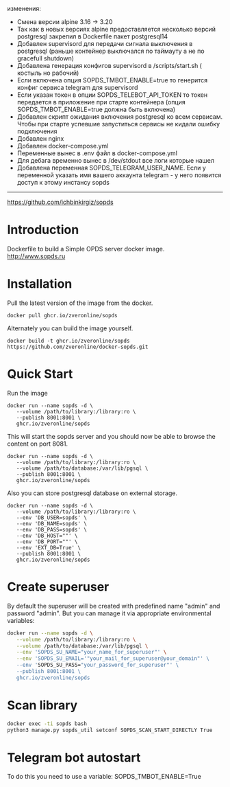 изменения:
- Смена версии alpine 3.16 -> 3.20
- Так как в новых версиях alpine предоставляется несколько версий postgresql закрепил в Dockerfile пакет postgresql14
- Добавлен supervisord для передачи сигнала выключения в postgresql (раньше контейнер выключался по таймауту а не по gracefull shutdown)
- Добавлена генерация конфигов supervisord в /scripts/start.sh ( костыль но рабочий)
- Если включена опция SOPDS_TMBOT_ENABLE=true то генерится конфиг сервиса telegram для supervisord
- Если указан токен в опции SOPDS_TELEBOT_API_TOKEN то токен передается в приложение при старте контейнера (опция SOPDS_TMBOT_ENABLE=true должна быть включена)
- Добавлен скрипт ожидания включения postgresql ко всем сервисам. Чтобы при старте успевшие запуститься сервисы не кидали ошибку подключения
- Добавлен nginx
- Добавлен docker-compose.yml
- Переменные вынес в .env файл в docker-compose.yml
- Для дебага временно вынес в /dev/stdout все логи которые нашел
- Добавлена переменная SOPDS_TELEGRAM_USER_NAME. Если у переменной указать имя вашего аккаунта telegram - у него появится доступ к этому инстансу sopds 
---------------------------------------------------------------
https://github.com/ichbinkirgiz/sopds


# Introduction

Dockerfile to build a Simple OPDS server docker image.
http://www.sopds.ru

# Installation

Pull the latest version of the image from the docker.

```
docker pull ghcr.io/zveronline/sopds
```

Alternately you can build the image yourself.

```
docker build -t ghcr.io/zveronline/sopds https://github.com/zveronline/docker-sopds.git
```

# Quick Start

Run the image

```
docker run --name sopds -d \
   --volume /path/to/library:/library:ro \
   --publish 8001:8001 \
   ghcr.io/zveronline/sopds
```

This will start the sopds server and you should now be able to browse the content on port 8081.

```
docker run --name sopds -d \
   --volume /path/to/library:/library:ro \
   --volume /path/to/database:/var/lib/pgsql \
   --publish 8001:8001 \
   ghcr.io/zveronline/sopds
```

Also you can store postgresql database on external storage.

```
docker run --name sopds -d \
   --volume /path/to/library:/library:ro \
   --env 'DB_USER=sopds' \
   --env 'DB_NAME=sopds' \
   --env 'DB_PASS=sopds' \
   --env 'DB_HOST=""' \
   --env 'DB_PORT=""' \
   --env 'EXT_DB=True' \
   --publish 8001:8001 \
   ghcr.io/zveronline/sopds
```


# Create superuser

By default the superuser will be created with predefined name "admin" and password "admin". But you can manage it via appropriate environmental variables:
```bash
docker run --name sopds -d \
   --volume /path/to/library:/library:ro \
   --volume /path/to/database:/var/lib/pgsql \
   --env 'SOPDS_SU_NAME="your_name_for_superuser"' \
   --env 'SOPDS_SU_EMAIL='"your_mail_for_superuser@your_domain"' \
   --env 'SOPDS_SU_PASS="your_password_for_superuser"' \
   --publish 8001:8001 \
   ghcr.io/zveronline/sopds
```

# Scan library

```bash
docker exec -ti sopds bash
python3 manage.py sopds_util setconf SOPDS_SCAN_START_DIRECTLY True
```

# Telegram bot autostart

To do this you need to use a variable:
SOPDS_TMBOT_ENABLE=True
